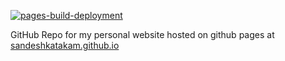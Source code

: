 [![pages-build-deployment](https://github.com/sandeshkatakam/sandeshkatakam.github.io/actions/workflows/pages/pages-build-deployment/badge.svg)](https://github.com/sandeshkatakam/sandeshkatakam.github.io/actions/workflows/pages/pages-build-deployment)  

GitHub Repo for my personal website hosted on github pages at [sandeshkatakam.github.io](https://sandeshkatakam.github.io/)
